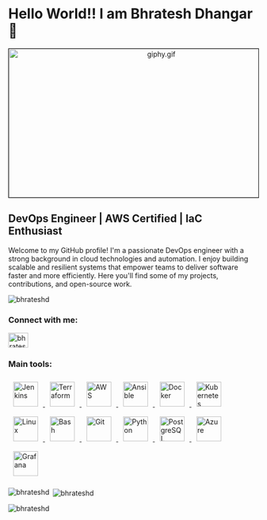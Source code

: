 <h1 align="left">Hello World!! I am Bhratesh Dhangar 👋 </h1>

<div align="center">
    <img style="border:1px solid black;" src="https://media.giphy.com/media/dWesBcTLavkZuG35MI/giphy.gif" width="600" height="300" alt="giphy.gif" />
</div>


## DevOps Engineer | AWS Certified | IaC Enthusiast

Welcome to my GitHub profile! I'm a passionate DevOps engineer with a strong background in cloud technologies and automation. I enjoy building scalable and resilient systems that empower teams to deliver software faster and more efficiently. Here you'll find some of my projects, contributions, and open-source work.


<p align="left"> <img src="https://komarev.com/ghpvc/?username=bhrateshd&label=Profile%20views&color=0e75b6&style=flat" alt="bhrateshd" /> </p>

<h3 align="left">Connect with me:</h3>
<p align="left">
<a href="https://linkedin.com/in/bhrateshd" target="blank"><img align="center" src="https://raw.githubusercontent.com/rahuldkjain/github-profile-readme-generator/master/src/images/icons/Social/linked-in-alt.svg" alt="bhrateshd" height="30" width="40" /></a>
</p>

<h3 align="left">Main tools:</h3>
<a href="https://www.jenkins.io/" target="_blank"><img style="margin: 10px" src="https://profilinator.rishav.dev/skills-assets/jenkins-icon.svg" alt="Jenkins" height="50" />
<a href="https://www.terraform.io/" target="_blank"><img style="margin: 10px" src="https://profilinator.rishav.dev/skills-assets/terraformio-icon.svg" alt="Terraform" height="50" />
<a href="https://aws.amazon.com/" target="_blank"><img style="margin: 10px" src="https://profilinator.rishav.dev/skills-assets/amazonwebservices-original-wordmark.svg" alt="AWS" height="50" />
<a href="https://www.ansible.com/" target="_blank"><img style="margin: 10px" src="https://profilinator.rishav.dev/skills-assets/ansible.png" alt="Ansible" height="50" />
<a href="https://www.docker.com/" target="_blank"><img style="margin: 10px" src="https://profilinator.rishav.dev/skills-assets/docker-original-wordmark.svg" alt="Docker" height="50" />
<a href="https://kubernetes.io/" target="_blank"><img style="margin: 10px" src="https://profilinator.rishav.dev/skills-assets/kubernetes-icon.svg" alt="Kubernetes" height="50" />
<a href="https://www.linux.org/" target="_blank"><img style="margin: 10px" src="https://profilinator.rishav.dev/skills-assets/linux-original.svg" alt="Linux" height="50" /> 
<a href="https://www.gnu.org/software/bash/" target="_blank"><img style="margin: 10px" src="https://profilinator.rishav.dev/skills-assets/gnu_bash-icon.svg" alt="Bash" height="50" />
<a href="https://github.com/" target="_blank"><img style="margin: 10px" src="https://profilinator.rishav.dev/skills-assets/git-scm-icon.svg" alt="Git" height="50" />
<a href="https://www.python.org/" target="_blank"><img style="margin: 10px" src="https://profilinator.rishav.dev/skills-assets/python-original.svg" alt="Python" height="50" /> 
<a href="https://www.postgresql.org/" target="_blank"><img style="margin: 10px" src="https://profilinator.rishav.dev/skills-assets/postgresql-original-wordmark.svg" alt="PostgreSQL" height="50" />
<a href="https://azure.microsoft.com/en-in/" target="_blank"><img style="margin: 10px" src="https://profilinator.rishav.dev/skills-assets/microsoft_azure-icon.svg" alt="Azure" height="50" /> 
<a href="https://grafana.com/" target="_blank"><img style="margin: 10px" src="https://profilinator.rishav.dev/skills-assets/grafana.png" alt="Grafana" height="50" />
</a> 
<p/>

<p><img align="left" src="https://github-readme-stats.vercel.app/api/top-langs?username=bhrateshd&show_icons=true&locale=en&layout=compact" alt="bhrateshd" /></p>

 <p>&nbsp;<img align="center" src="https://github-readme-stats.vercel.app/api?username=bhrateshd&show_icons=true&locale=en" alt="bhrateshd" /></p>


<p><img align="center" src="https://github-readme-streak-stats.herokuapp.com/?user=bhrateshd&" alt="bhrateshd" /></p>

